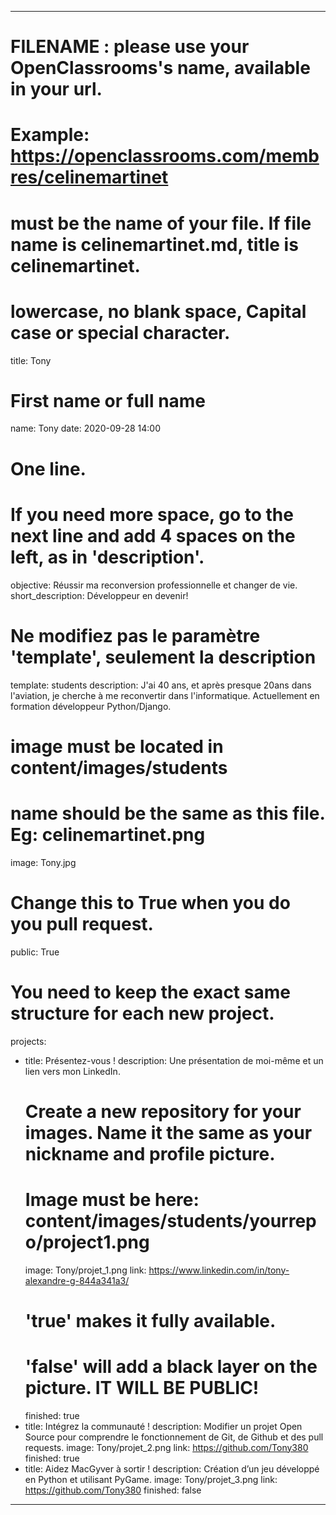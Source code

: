 ---

# FILENAME : please use your OpenClassrooms's name, available in your url.
# Example: https://openclassrooms.com/membres/celinemartinet
# must be the name of your file. If file name is celinemartinet.md, title is celinemartinet.
# lowercase, no blank space, Capital case or special character.
title: Tony

# First name or full name
name: Tony
date: 2020-09-28 14:00

# One line.
# If you need more space, go to the next line and add 4 spaces on the left, as in 'description'.
objective: Réussir ma reconversion professionnelle et changer de vie.
short_description: Développeur en devenir!

# Ne modifiez pas le paramètre 'template', seulement la description
template: students
description:
    J'ai 40 ans, et après presque 20ans dans l'aviation, je cherche à me reconvertir dans l'informatique.
    Actuellement en formation développeur Python/Django.

# image must be located in content/images/students
# name should be the same as this file. Eg: celinemartinet.png
image: Tony.jpg

# Change this to True when you do you pull request.
public: True

# You need to keep the exact same structure for each new project.
projects:
  - title: Présentez-vous !
    description: Une présentation de moi-même et un lien vers mon LinkedIn.
    # Create a new repository for your images. Name it the same as your nickname and profile picture.
    # Image must be here: content/images/students/yourrepo/project1.png
    image: Tony/projet_1.png
    link: https://www.linkedin.com/in/tony-alexandre-g-844a341a3/
    # 'true' makes it fully available.
    # 'false' will add a black layer on the picture. IT WILL BE PUBLIC!
    finished: true
  - title: Intégrez la communauté !
    description: Modifier un projet Open Source pour comprendre le fonctionnement de Git, de Github et des pull requests. 
    image: Tony/projet_2.png
    link: https://github.com/Tony380
    finished: true
  - title: Aidez MacGyver à sortir !
    description: Création d’un jeu développé en Python et utilisant PyGame.
    image: Tony/projet_3.png
    link: https://github.com/Tony380
    finished: false
---